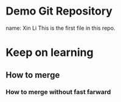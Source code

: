 # Demo Git Repository
name: 	Xin Li
This is the first file in this repo.

# Keep on learning

## How to merge

### How to merge without fast farward
